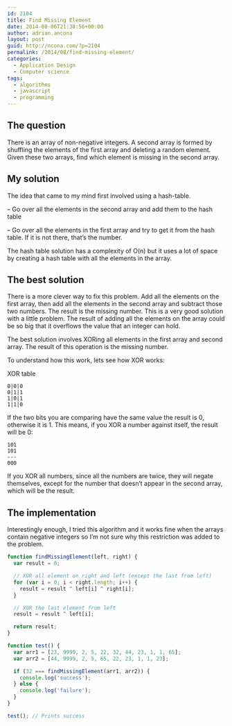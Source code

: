 ```yaml
---
id: 2104
title: Find Missing Element
date: 2014-08-06T21:38:56+00:00
author: adrian.ancona
layout: post
guid: http://ncona.com/?p=2104
permalink: /2014/08/find-missing-element/
categories:
  - Application Design
  - Computer science
tags:
  - algorithms
  - javascript
  - programming
---
```

## The question

There is an array of non-negative integers. A second array is formed by shuffling the elements of the first array and deleting a random element. Given these two arrays, find which element is missing in the second array.

## My solution

The idea that came to my mind first involved using a hash-table.

&#8211; Go over all the elements in the second array and add them to the hash table
  
&#8211; Go over all the elements in the first array and try to get it from the hash table. If it is not there, that&#8217;s the number.

The hash table solution has a complexity of O(n) but it uses a lot of space by creating a hash table with all the elements in the array.

<!--more-->

## The best solution

There is a more clever way to fix this problem. Add all the elements on the first array, then add all the elements in the second array and subtract those two numbers. The result is the missing number. This is a very good solution with a little problem. The result of adding all the elements on the array could be so big that it overflows the value that an integer can hold.

The best solution involves XORing all elements in the first array and second array. The result of this operation is the missing number.

To understand how this work, lets see how XOR works:

XOR table

```
0|0|0
0|1|1
1|0|1
1|1|0
```

If the two bits you are comparing have the same value the result is 0, otherwise it is 1. This means, if you XOR a number against itself, the result will be 0:

```
101
101
---
000
```

If you XOR all numbers, since all the numbers are twice, they will negate themselves, except for the number that doesn&#8217;t appear in the second array, which will be the result.

## The implementation

Interestingly enough, I tried this algorithm and it works fine when the arrays contain negative integers so I&#8217;m not sure why this restriction was added to the problem.

```js
function findMissingElement(left, right) {
  var result = 0;

  // XOR all element on right and left (except the last from left)
  for (var i = 0; i < right.length; i++) {
    result = result ^ left[i] ^ right[i];
  }

  // XOR the last element from left
  result = result ^ left[i];

  return result;
}

function test() {
  var arr1 = [23, 9999, 2, 5, 22, 32, 44, 23, 1, 1, 65];
  var arr2 = [44, 9999, 2, 5, 65, 22, 23, 1, 1, 23];

  if (32 === findMissingElement(arr1, arr2)) {
    console.log('success');
  } else {
    console.log('failure');
  }
}

test(); // Prints success
```
